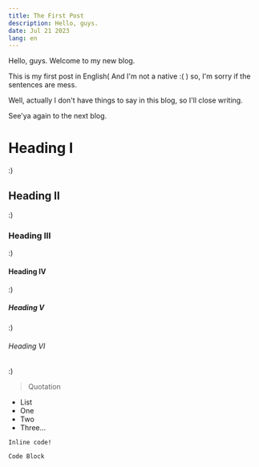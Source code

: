 ```yaml
---
title: The First Post
description: Hello, guys.
date: Jul 21 2023
lang: en
---
```


Hello, guys. Welcome to my new blog.

This is my first post in English( And I'm not a native :( ) so, I'm sorry if the sentences are mess.

Well, actually I don't have things to say in this blog, so I'll close writing.

See'ya again to the next blog.

# Heading I

:)

## Heading II

:)

### Heading III

:)

#### Heading IV

:)

##### Heading V

:)

###### Heading VI

:)

> Quotation

-   List
-   One
-   Two
-   Three...

`Inline code!`

```
Code Block
```
